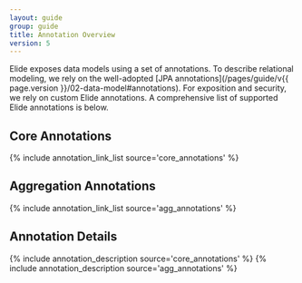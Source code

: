 ```yaml
---
layout: guide
group: guide
title: Annotation Overview
version: 5
---
```

<style>
.annotation-list {
    font-size: 14pt;
    margin: 0 auto;
    max-width: 800px;
}

.annotation-list .list-label {
    font-weight: bold;
}

.annotation-list .list-value {
    margin-left: 10px;
}

.annotation-list .code-font {
    font-family: "Courier New", Courier, monospace;
    margin-left: 10px;
}
</style>

Elide exposes data models using a set of annotations. To describe relational modeling, we rely on the well-adopted [JPA annotations](/pages/guide/v{{ page.version }}/02-data-model#annotations). For exposition and security, we rely on custom Elide annotations. A comprehensive list of supported Elide annotations is below.

## Core Annotations

{% include annotation_link_list source='core_annotations' %}

## Aggregation Annotations

{% include annotation_link_list source='agg_annotations' %}

## Annotation Details

{% include annotation_description source='core_annotations' %}
{% include annotation_description source='agg_annotations' %}
